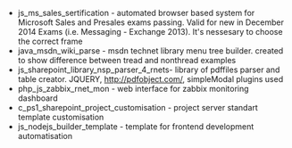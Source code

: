 * js_ms_sales_sertification - automated browser based system for Microsoft Sales and Presales exams passing. Valid for new in December 2014 Exams (i.e. Messaging - Exchange 2013). It's nessesary to choose the correct frame
* java_msdn_wiki_parse - msdn technet library menu tree builder. created to show difference between tread and nonthread examples
* js_sharepoint_library_nsp_parser_4_rnets- library of pdffiles parser and table creator. JQUERY, http://pdfobject.com/, simpleModal plugins used
* php_js_zabbix_rnet_mon - web interface for zabbix monitoring dashboard
* c_ps1_sharepoint_project_customisation - project server standart template customisation
* js_nodejs_builder_template - template for frontend development automatisation
